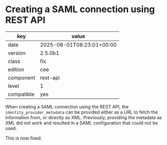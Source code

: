 [//]: # (werk v2)
# Creating a SAML connection using REST API

key        | value
---------- | ---
date       | 2025-08-01T08:23:01+00:00
version    | 2.5.0b1
class      | fix
edition    | cee
component  | rest-api
level      | 1
compatible | yes

When creating a SAML connection using the REST API, the `identity_provider_metadata` can be provided either as a URL to fetch the information from, or directly as XML.
Previously, providing the metadata as XML did not work and resulted in a SAML configuration that could not be used.

This is now fixed.
